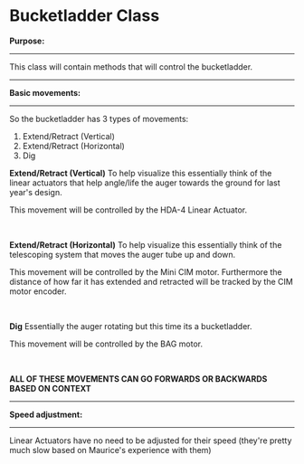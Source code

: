 # Bucketladder Class

**Purpose:**
___
This class will contain methods that will control the bucketladder. 

____
**Basic movements:**
____

So the bucketladder has 3 types of movements:
1. Extend/Retract (Vertical)
2. Extend/Retract (Horizontal)
3. Dig

**Extend/Retract (Vertical)**
To help visualize this essentially think of the linear actuators that help angle/life the auger towards the ground for last year's design. 

This movement will be controlled by the HDA-4 Linear Actuator.

<br>

**Extend/Retract (Horizontal)**
To help visualize this essentially think of the telescoping system that moves the auger tube up and down.

This movement will be controlled by the Mini CIM motor. Furthermore the distance of how far it has extended and retracted will be tracked by the CIM motor encoder.

<br>

**Dig**
Essentially the auger rotating but this time its a bucketladder.

This movement will be controlled by the BAG motor.

<br>

**ALL OF THESE MOVEMENTS CAN GO FORWARDS OR BACKWARDS BASED ON CONTEXT**


____
**Speed adjustment:**
____

Linear Actuators have no need to be adjusted for their speed (they're pretty much slow based on Maurice's experience with them)


